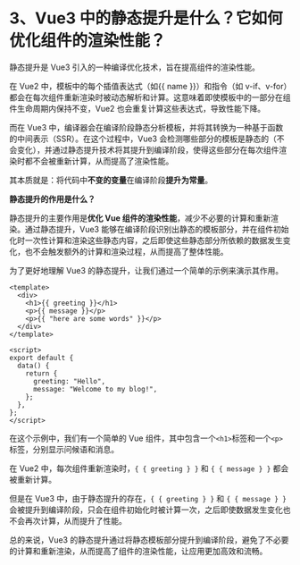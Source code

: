 # 3、Vue3 中的静态提升是什么？它如何优化组件的渲染性能？

静态提升是 Vue3 引入的一种编译优化技术，旨在提高组件的渲染性能。

在 Vue2 中，模板中的每个插值表达式（如{{ name }}）和指令（如 v-if、v-for）都会在每次组件重新渲染时被动态解析和计算。这意味着即使模板中的一部分在组件生命周期内保持不变，Vue2 也会重复计算这些表达式，导致性能下降。

而在 Vue3 中，编译器会在编译阶段静态分析模板，并将其转换为一种基于函数的中间表示（SSR）。在这个过程中，Vue3 会检测哪些部分的模板是静态的（不会变化），并通过静态提升技术将其提升到编译阶段，使得这些部分在每次组件渲染时都不会被重新计算，从而提高了渲染性能。

其本质就是：将代码中**不变的变量**在编译阶段**提升为常量**。

**静态提升的作用是什么？**

静态提升的主要作用是**优化 Vue 组件的渲染性能**，减少不必要的计算和重新渲染。通过静态提升，Vue3 能够在编译阶段识别出静态的模板部分，并在组件初始化时一次性计算和渲染这些静态内容，之后即使这些静态部分所依赖的数据发生变化，也不会触发额外的计算和渲染过程，从而提高了整体性能。

为了更好地理解 Vue3 的静态提升，让我们通过一个简单的示例来演示其作用。

```vue
<template>
  <div>
    <h1>{{ greeting }}</h1>
    <p>{{ message }}</p>
    <p>{{ "here are some words" }}</p>
  </div>
</template>

<script>
export default {
  data() {
    return {
      greeting: "Hello",
      message: "Welcome to my blog!",
    };
  },
};
</script>
```

在这个示例中，我们有一个简单的 Vue 组件，其中包含一个`<h1>`标签和一个`<p>`标签，分别显示问候语和消息。

在 Vue2 中，每次组件重新渲染时，`{ { greeting } }` 和 `{ { message } }` 都会被重新计算。

但是在 Vue3 中，由于静态提升的存在，`{ { greeting } }` 和 `{ { message } }` 会被提升到编译阶段，只会在组件初始化时被计算一次，之后即使数据发生变化也不会再次计算，从而提升了性能。

总的来说，Vue3 的静态提升通过将静态模板部分提升到编译阶段，避免了不必要的计算和重新渲染，从而提高了组件的渲染性能，让应用更加高效和流畅。
